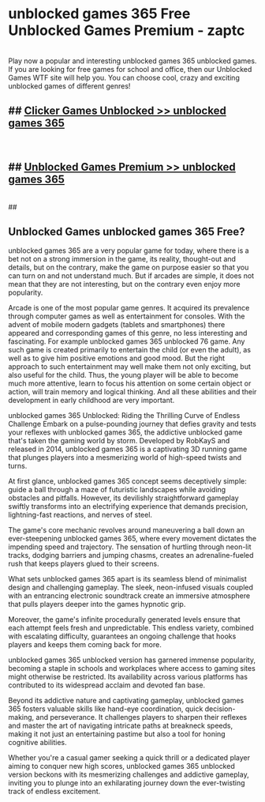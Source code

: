 # unblocked games 365  Free Unblocked Games Premium - zaptc <br>
<br>
Play now a popular and interesting unblocked games 365 unblocked games. If you are looking for free games for school and office, then our Unblocked Games WTF site will help you. You can choose cool, crazy and exciting unblocked games of different genres!


## ##  [Clicker Games Unblocked >> unblocked games 365](http://freeplayer.one?title=unblocked_games_365&ref=UGames)
  <br>

##  ## [Unblocked Games Premium >> unblocked games 365](http://freeplayer.one?title=unblocked_games_365&ref=UGames)
  <br>
  ##



## Unblocked Games unblocked games 365 Free?

unblocked games 365 are a very popular game for today, where there is a bet not on a strong immersion in the game, its reality, thought-out and details, but on the contrary, make the game on purpose easier so that you can turn on and not understand much. But if arcades are simple, it does not mean that they are not interesting, but on the contrary even enjoy more popularity.

Arcade is one of the most popular game genres. It acquired its prevalence through computer games as well as entertainment for consoles. With the advent of mobile modern gadgets (tablets and smartphones) there appeared and corresponding games of this genre, no less interesting and fascinating. For example unblocked games 365 unblocked 76 game. Any such game is created primarily to entertain the child (or even the adult), as well as to give him positive emotions and good mood. But the right approach to such entertainment may well make them not only exciting, but also useful for the child. Thus, the young player will be able to become much more attentive, learn to focus his attention on some certain object or action, will train memory and logical thinking. And all these abilities and their development in early childhood are very important.

unblocked games 365 Unblocked: Riding the Thrilling Curve of Endless Challenge
Embark on a pulse-pounding journey that defies gravity and tests your reflexes with unblocked games 365, the addictive unblocked game that's taken the gaming world by storm. Developed by RobKayS and released in 2014, unblocked games 365 is a captivating 3D running game that plunges players into a mesmerizing world of high-speed twists and turns.

At first glance, unblocked games 365 concept seems deceptively simple: guide a ball through a maze of futuristic landscapes while avoiding obstacles and pitfalls. However, its devilishly straightforward gameplay swiftly transforms into an electrifying experience that demands precision, lightning-fast reactions, and nerves of steel.

The game's core mechanic revolves around maneuvering a ball down an ever-steepening unblocked games 365, where every movement dictates the impending speed and trajectory. The sensation of hurtling through neon-lit tracks, dodging barriers and jumping chasms, creates an adrenaline-fueled rush that keeps players glued to their screens.

What sets unblocked games 365 apart is its seamless blend of minimalist design and challenging gameplay. The sleek, neon-infused visuals coupled with an entrancing electronic soundtrack create an immersive atmosphere that pulls players deeper into the games hypnotic grip.

Moreover, the game's infinite procedurally generated levels ensure that each attempt feels fresh and unpredictable. This endless variety, combined with escalating difficulty, guarantees an ongoing challenge that hooks players and keeps them coming back for more.

unblocked games 365 unblocked version has garnered immense popularity, becoming a staple in schools and workplaces where access to gaming sites might otherwise be restricted. Its availability across various platforms has contributed to its widespread acclaim and devoted fan base.

Beyond its addictive nature and captivating gameplay, unblocked games 365 fosters valuable skills like hand-eye coordination, quick decision-making, and perseverance. It challenges players to sharpen their reflexes and master the art of navigating intricate paths at breakneck speeds, making it not just an entertaining pastime but also a tool for honing cognitive abilities.

Whether you're a casual gamer seeking a quick thrill or a dedicated player aiming to conquer new high scores, unblocked games 365 unblocked version beckons with its mesmerizing challenges and addictive gameplay, inviting you to plunge into an exhilarating journey down the ever-twisting track of endless excitement.
